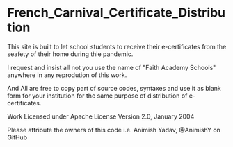 # French_Carnival_Certificate_Distribution

This site is built to let school students to receive their e-certificates from the seafety of their home during thie pandemic.

I request and insist all not you use the name of "Faith Academy Schools" anywhere in any reprodution of this work.

And All are free to copy part of source codes, syntaxes and use it as blank form for your institution for the same purpose of distribution of e-certificates.

Work Licensed under Apache License Version 2.0, January 2004

Please attribute the owners of this code i.e. Animish Yadav, @AnimishY on GitHub
